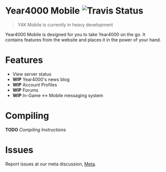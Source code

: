 Year4000 Mobile ![Travis Status](https://travis-ci.org/Year4000/Mobile.png)
===============

> Y4K Mobile is currently in heavy development

Year4000 Mobile is designed for you to take Year4000 on the go.
It contains features from the website and places it in the power of your hand.

Features
========

- View server status
- **WIP** Year4000's news blog
- **WIP** Account Profiles
- **WIP** Forums
- **WIP** In-Game <-> Mobile messaging system


Compiling
=========

**TODO** *Compiling Instructions*

Issues
======

Report issues at our meta discussion, [Meta](https://github.com/Year4000/Meta).
